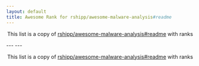 ```yaml
---
layout: default
title: Awesome Rank for rshipp/awesome-malware-analysis#readme
---
```


<p align="center">
	This list is a copy of <a href="https://github.com/rshipp/awesome-malware-analysis#readme">rshipp/awesome-malware-analysis#readme</a> with ranks
</p>
---
---
<p align="center">
	This list is a copy of <a href="https://github.com/rshipp/awesome-malware-analysis#readme">rshipp/awesome-malware-analysis#readme</a> with ranks
</p>
